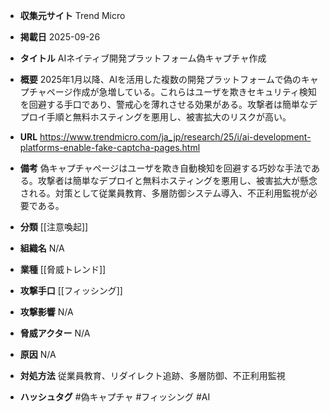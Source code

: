 - **収集元サイト**
Trend Micro

- **掲載日**
2025-09-26

- **タイトル**
AIネイティブ開発プラットフォーム偽キャプチャ作成

- **概要**
2025年1月以降、AIを活用した複数の開発プラットフォームで偽のキャプチャページ作成が急増している。これらはユーザを欺きセキュリティ検知を回避する手口であり、警戒心を薄れさせる効果がある。攻撃者は簡単なデプロイ手順と無料ホスティングを悪用し、被害拡大のリスクが高い。

- **URL**
https://www.trendmicro.com/ja_jp/research/25/i/ai-development-platforms-enable-fake-captcha-pages.html

- **備考**
偽キャプチャページはユーザを欺き自動検知を回避する巧妙な手法である。攻撃者は簡単なデプロイと無料ホスティングを悪用し、被害拡大が懸念される。対策として従業員教育、多層防御システム導入、不正利用監視が必要である。

- **分類**
[[注意喚起]]

- **組織名**
N/A

- **業種**
[[脅威トレンド]]

- **攻撃手口**
[[フィッシング]]

- **攻撃影響**
N/A

- **脅威アクター**
N/A

- **原因**
N/A

- **対処方法**
従業員教育、リダイレクト追跡、多層防御、不正利用監視

- **ハッシュタグ**
#偽キャプチャ #フィッシング #AI
